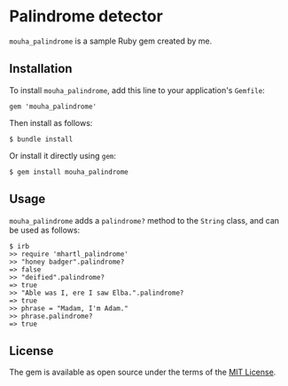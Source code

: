 # Palindrome detector

`mouha_palindrome` is a sample Ruby gem created by me.

## Installation

To install `mouha_palindrome`, add this line to your application's `Gemfile`:

```
gem 'mouha_palindrome'
```

Then install as follows:

```
$ bundle install
```

Or install it directly using `gem`:

```
$ gem install mouha_palindrome
```

## Usage

`mouha_palindrome` adds a `palindrome?` method to the `String` class, and can be used as follows:

```
$ irb
>> require 'mhartl_palindrome'
>> "honey badger".palindrome?
=> false
>> "deified".palindrome?
=> true
>> "Able was I, ere I saw Elba.".palindrome?
=> true
>> phrase = "Madam, I'm Adam."
>> phrase.palindrome?
=> true
```

## License

The gem is available as open source under the terms of the [MIT License](https://opensource.org/licenses/MIT).